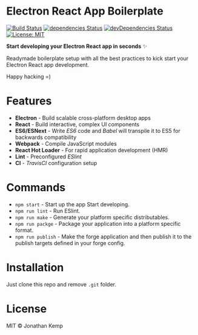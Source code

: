 # Electron React App Boilerplate

[![Build Status](https://travis-ci.org/jonkemp/electron-react-app-boilerplate.svg?branch=master)](https://travis-ci.org/jonkemp/electron-react-app-boilerplate) [![dependencies Status](https://david-dm.org/jonkemp/electron-react-app-boilerplate/status.svg)](https://david-dm.org/jonkemp/electron-react-app-boilerplate) [![devDependencies Status](https://david-dm.org/jonkemp/electron-react-app-boilerplate/dev-status.svg)](https://david-dm.org/jonkemp/electron-react-app-boilerplate?type=dev) [![License: MIT](https://img.shields.io/badge/License-MIT-blue.svg)](https://opensource.org/licenses/MIT)

**Start developing your Electron React app in seconds** ✨

Readymade boilerplate setup with all the best practices to kick start your Electron React app development.

Happy hacking =)

# Features

* **Electron** - Build scalable cross-platform desktop apps
* **React** - Build interactive, complex UI components
* **ES6/ESNext** - Write _ES6_ code and _Babel_ will transpile it to ES5 for backwards compatibility
* **Webpack** - Compile JavaScript modules
* **React Hot Loader** - For rapid application development (HMR)
* **Lint** - Preconfigured _ESlint_
* **CI** - _TravisCI_ configuration setup

# Commands
- `npm start` - Start up the app Start developing.
- `npm run lint` - Run ESlint.
- `npm run make` - Generate your platform specific distributables.
- `npm run packge` - Package your application into a platform specific format.
- `npm run publish` - Make the forge application and then publish it to the publish targets defined in your forge config.

# Installation
Just clone this repo and remove `.git` folder.


# License

MIT © Jonathan Kemp
